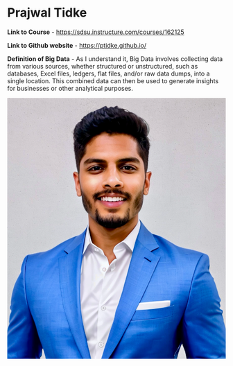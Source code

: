 # Prajwal Tidke
**Link to Course** - https://sdsu.instructure.com/courses/162125

**Link to Github website** - https://ptidke.github.io/

**Definition of Big Data** - As I understand it, Big Data involves collecting data from various sources, whether structured or unstructured, such as databases, Excel files, ledgers, flat files, and/or raw data dumps, into a single location. This combined data can then be used to generate insights for businesses or other analytical purposes.

![profile](assets/passport_picture.png)

